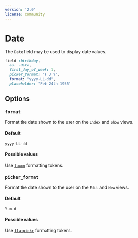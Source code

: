 ```yaml
---
version: '2.0'
license: community
---
```


# Date

The `Date` field may be used to display date values.

```ruby
field :birthday,
  as: :date,
  first_day_of_week: 1,
  picker_format: "F J Y",
  format: "yyyy-LL-dd",
  placeholder: "Feb 24th 1955"
```

## Options

### `format`

Format the date shown to the user on the `Index` and `Show` views.

#### Default

`yyyy-LL-dd`

#### Possible values

Use [`luxon`](https://moment.github.io/luxon/#/formatting?id=table-of-tokens) formatting tokens.

### `picker_format`

Format the date shown to the user on the `Edit` and `New` views.

#### Default

`Y-m-d`

#### Possible values

Use [`flatpickr`](https://flatpickr.js.org/formatting) formatting tokens.

<!--@include: ./date_date_time_common.md-->